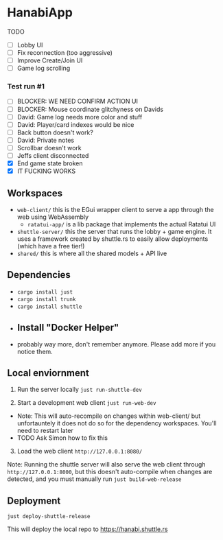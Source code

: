 # HanabiApp

TODO

- [ ] Lobby UI
- [ ] Fix reconnection (too aggressive)
- [ ] Improve Create/Join UI
- [ ] Game log scrolling

### Test run #1

- [ ] BLOCKER: WE NEED CONFIRM ACTION UI
- [ ] BLOCKER: Mouse coordinate glitchyness on Davids
- [ ] David: Game log needs more color and stuff
- [ ] David: Player/card indexes would be nice
- [ ] Back button doesn't work?
- [ ] David: Private notes
- [ ] Scrollbar doesn't work
- [ ] Jeffs client disconnected
- [x] End game state broken
- [x] IT FUCKING WORKS

## Workspaces

- `web-client/` this is the EGui wrapper client to serve a app through the web using WebAssembly
  - `ratatui-app/` is a lib package that implements the actual Ratatui UI
- `shuttle-server/` this the server that runs the lobby + game engine. It uses a framework created by shuttle.rs to easily allow deployments (which have a free tier!)
- `shared/` this is where all the shared models + API live

## Dependencies

- `cargo install just`
- `cargo install trunk`
- `cargo install shuttle`
- Install "Docker Helper"
  - 
- probably way more, don't remember anymore. Please add more if you notice them.

## Local enviornment

1. Run the server locally
   `just run-shuttle-dev`

2. Start a development web client
   `just run-web-dev`

- Note: This will auto-recompile on changes within web-client/ but unfortauntely it does not do so for the dependency workspaces. You'll need to restart later
- TODO Ask Simon how to fix this

3. Load the web client
   `http://127.0.0.1:8080/`

Note: Running the shuttle server will also serve the web client through `http://127.0.0.1:8000`, but this doesn't auto-compile when changes are detected, and you must manually run `just build-web-release`

## Deployment

`just deploy-shuttle-release`

This will deploy the local repo to https://hanabi.shuttle.rs

